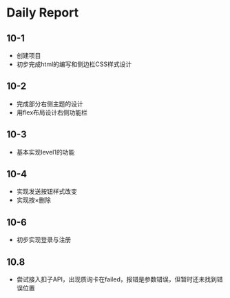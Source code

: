 # Daily Report
## 10-1
* 创建项目
* 初步完成html的编写和侧边栏CSS样式设计
## 10-2
* 完成部分右侧主题的设计
* 用flex布局设计右侧功能栏
## 10-3
* 基本实现level1的功能
## 10-4
* 实现发送按钮样式改变
* 实现按×删除
## 10-6
* 初步实现登录与注册
## 10.8
* 尝试接入扣子API，出现质询卡在failed，报错是参数错误，但暂时还未找到错误位置